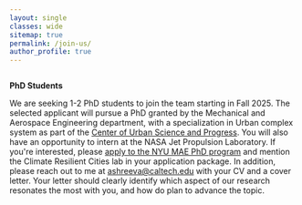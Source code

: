 ```yaml
---
layout: single
classes: wide
sitemap: true
permalink: /join-us/
author_profile: true
---
```



<figure style="width: 300px" class="align-right">
  <img src="/assets/images/laptop.jpg" alt="">
</figure>


**PhD Students**

We are seeking 1-2 PhD students to join the team starting in Fall 2025. The selected applicant will pursue a PhD granted by the Mechanical and Aerospace Engineering department, with a specialization in Urban complex system as part of the [Center of Urban Science and Progress](https://engineering.nyu.edu/research-innovation/centers/cusp). You will also have an opportunity to intern at the NASA Jet Propulsion Laboratory. If you're interested, please [apply to the NYU MAE PhD program](https://engineering.nyu.edu/admissions/graduate) and mention the Climate Resilient Cities lab in your application package. In addition, please reach out to me at ashreeva@caltech.edu with your CV and a cover letter. Your letter should clearly identify which aspect of our research resonates the most with you, and how do plan to advance the topic.

